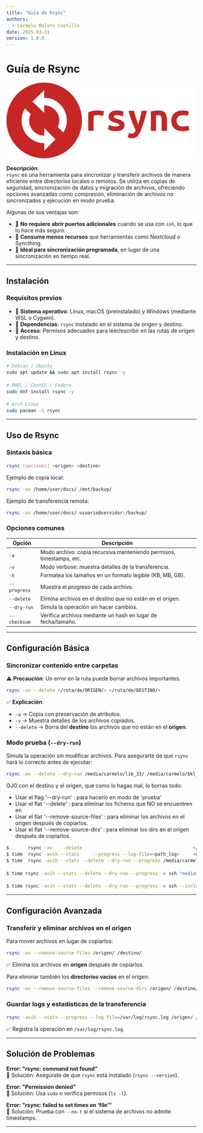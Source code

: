 ```yaml
---
title: "Guía de Rsync"
authors:
  - Carmelo Molero Castillo
date: 2025-03-31
version: 1.0.0
---
```


# Guía de Rsync

![Rsync](img/img-rsync-header-01.webp)

**Descripción**:  
`rsync` es una herramienta para sincronizar y transferir archivos de manera eficiente entre directorios locales o remotos. Se utiliza en copias de seguridad, sincronización de datos y migración de archivos, ofreciendo opciones avanzadas como compresión, eliminación de archivos no sincronizados y ejecución en modo prueba.

Algunas de sus ventajas son:
- 🔹 **No requiere abrir puertos adicionales** cuando se usa con `ssh`, lo que lo hace más seguro.
- 🔹 **Consume menos recursos** que herramientas como Nextcloud o Syncthing.
- 🔹 **Ideal para sincronización programada**, en lugar de una sincronización en tiempo real.

---

## Instalación

### Requisitos previos
- 📌 **Sistema operativo**: Linux, macOS (preinstalado) y Windows (mediante WSL o Cygwin).  
- 📌 **Dependencias**: `rsync` instalado en el sistema de origen y destino.  
- 📌 **Acceso**: Permisos adecuados para leer/escribir en las rutas de origen y destino.  

### Instalación en Linux

```bash
# Debian / Ubuntu
sudo apt update && sudo apt install rsync -y

# RHEL / CentOS / Fedora
sudo dnf install rsync -y

# Arch Linux
sudo pacman -S rsync
```

---

## Uso de Rsync

### Sintaxis básica
```bash
rsync [opciones] <origen> <destino>
```
Ejemplo de copia local:
```bash
rsync -av /home/user/docs/ /mnt/backup/
```
Ejemplo de transferencia remota:
```bash
rsync -av /home/user/docs/ usuario@servidor:/backup/
```

### Opciones comunes
| Opción | Descripción |
|--------|------------|
| `-a` | Modo archivo: copia recursiva manteniendo permisos, timestamps, etc. |
| `-v` | Modo verbose: muestra detalles de la transferencia. |
| `-h` | Formatea los tamaños en un formato legible (KB, MB, GB). |
| `--progress` | Muestra el progreso de cada archivo. |
| `--delete` | Elimina archivos en el destino que no están en el origen. |
| `--dry-run` | Simula la operación sin hacer cambios. |
| `--checksum` | Verifica archivos mediante un hash en lugar de fecha/tamaño. |

---

## Configuración Básica

### Sincronizar contenido entre carpetas
⚠️ **Precaución**: Un error en la ruta puede borrar archivos importantes.  

```bash
rsync -av --delete </ruta/de/ORIGEN/> </ruta/de/DESTINO/>
```
✅ **Explicación**:  
- `-a` → Copia con preservación de atributos.  
- `-v` → Muestra detalles de los archivos copiados.  
- `--delete` → Borra del **destino** los archivos que no están en el **origen**.  

### Modo prueba (`--dry-run`)
Simula la operación sin modificar archivos. Para asegurarte de que `rsync` hará lo correcto antes de ejecutar:

```bash
rsync -av --delete --dry-run /media/carmelo/lib_33/ /media/carmelo/bkl_33/
```


OJO con el destino y el origen, que como lo hagas mal, lo borras todo:  

- Usar el flag '--dry-run'   :   para hacerlo en modo de 'prueba'
- Usar el flat '--delete'    :   para eliminar <destino> los ficheros que NO se encuentren en <origen>
- Usar el flat '--remove-source-files'   :   para eliminar los archivos en el origen después de copiarlos.
- Usar el flat '--remove-source-dirs'    :   para eliminar los dirs en el origen después de copiarlos.

```bash
$       rsync -av   --delete                                         </ruta/de/ORIGEN/>      usuario@direccion_ip_servidor:</ruta/de/DESTINO/>
$ time  rsync -avih --stats     --progress --log-file=<path_log>     <origen/>               <destino/>
$ time  rsync -avih --stats --delete --dry-run --progress /media/carmelo/lib_33/ /media/carmelo/bkl_33/

$ time rsync -avih --stats --delete --dry-run --progress -e ssh "mediauser@192.168.1.100:'/mnt/media/peliculas/TRON\ *.mkv'" /home/tuusuario/peliculas/

$ time rsync -avih --stats --delete --dry-run --progress -e ssh --include='TRON *.mkv' --exclude='*' carmelo@192.168.1.130:/media/carmelo/bkl_01/peliculas/mkv/ /mnt/server/Movies/

```


---

## Configuración Avanzada

### Transferir y eliminar archivos en el origen  
Para mover archivos en lugar de copiarlos:

```bash
rsync -av --remove-source-files /origen/ /destino/
```
✅ Elimina los archivos en **origen** después de copiarlos.  

Para eliminar también los **directorios vacíos** en el origen:

```bash
rsync -av --remove-source-files --remove-source-dirs /origen/ /destino/
```

### Guardar logs y estadísticas de la transferencia
```bash
rsync -avih --stats --progress --log-file=/var/log/rsync.log /origen/ /destino/
```
✅ Registra la operación en `/var/log/rsync.log`.  

---

## Solución de Problemas

**Error: "rsync: command not found"**  
🔹 Solución: Asegúrate de que `rsync` está instalado (`rsync --version`).  

**Error: "Permission denied"**  
🔹 Solución: Usa `sudo` o verifica permisos (`ls -l`).  

**Error: "rsync: failed to set times on ‘file’"**  
🔹 Solución: Prueba con `--no-t` si el sistema de archivos no admite timestamps.  

---
